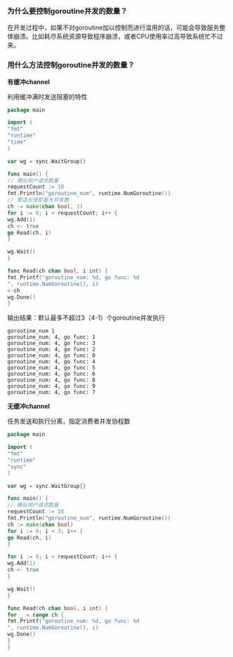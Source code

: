 ### 为什么要控制goroutine并发的数量？

在开发过程中，如果不对goroutine加以控制而进行滥用的话，可能会导致服务整体崩溃。比如耗尽系统资源导致程序崩溃，或者CPU使用率过高导致系统忙不过来。

### 用什么方法控制goroutine并发的数量？

**有缓冲channel**

利用缓冲满时发送阻塞的特性

```go
package main

import (
"fmt"
"runtime"
"time"
)

var wg = sync.WaitGroup{}

func main() {
// 模拟用户请求数量
requestCount := 10
fmt.Println("goroutine_num", runtime.NumGoroutine())
// 管道长度即最大并发数
ch := make(chan bool, 3)
for i := 0; i < requestCount; i++ {
wg.Add(1)
ch <- true
go Read(ch, i)
}

wg.Wait()
}

func Read(ch chan bool, i int) {
fmt.Printf("goroutine_num: %d, go func: %d
", runtime.NumGoroutine(), i)
<-ch
wg.Done()
}
```

输出结果：默认最多不超过3（4-1）个goroutine并发执行

```
goroutine_num 1
goroutine_num: 4, go func: 1
goroutine_num: 4, go func: 3
goroutine_num: 4, go func: 2
goroutine_num: 4, go func: 0
goroutine_num: 4, go func: 4
goroutine_num: 4, go func: 5
goroutine_num: 4, go func: 6
goroutine_num: 4, go func: 8
goroutine_num: 4, go func: 9
goroutine_num: 4, go func: 7
```

**无缓冲channel**

任务发送和执行分离，指定消费者并发协程数

```go
package main

import (
"fmt"
"runtime"
"sync"
)

var wg = sync.WaitGroup{}

func main() {
// 模拟用户请求数量
requestCount := 10
fmt.Println("goroutine_num", runtime.NumGoroutine())
ch := make(chan bool)
for i := 0; i < 3; i++ {
go Read(ch, i)
}

for i := 0; i < requestCount; i++ {
wg.Add(1)
ch <- true
}

wg.Wait()
}

func Read(ch chan bool, i int) {
for _ = range ch {
fmt.Printf("goroutine_num: %d, go func: %d
", runtime.NumGoroutine(), i)
wg.Done()
}
}
```